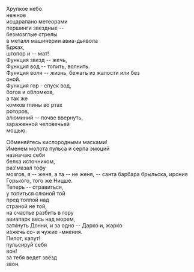 Хрупкое небо  
нежное   
исцарапано метеорами  
першинги звездные --   
безмозглые стрелы  
в металл машинерии авиа-дьявола  
Бджах,   
штопор и -- 
мат!   
Функция звезд -- жечь,  
Функция вод -- топить, волнить.  
Функция волн -- жизнь, бежать из жалости или без   
оной.  
Функция гор - спуск вод,  
богов и обломков,  
а так же  
комков глины во ртах   
роторов,  
алюминий -- почве ввернуть,  
зараженной человечьей  
мощью.  

Обменяйтесь кислородными 
масками!  
Именем 
молота пульса 
и серпа эмоций  
назначаю себя   
белка источником,  
раз!мазал тофу   
мозгов, я -- женя, а та -- не женя, -- санта барбара брыльска, ирония   
Горького, того же Ницше.   
Теперь -- отравиться,  
у
топиться слюной той   
пред толпой над  
страной не той,  
на счастье разбить в гору  
авиапарк весь над морем,   
заткнуть Донни, и за одно -- Дарко и, жарко    
изжечь со- и чужие -мнения.  
Пилот, капут!   
пульcируй себя   
вон!   
за тебя ведет звёзд   
звон.  
